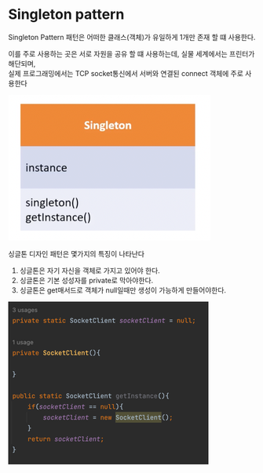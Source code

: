 # Singleton pattern

Singleton Pattern 패턴은 어떠한 클래스(객체)가 유일하게 1개만 존재 할 떄 사용한다.

이를 주로 사용하는 곳은 서로 자원을 공유 할 떄 사용하는데, 실물 세계에서는 프린터가 해단되며,   
실제 프로그래밍에서는 TCP socket통신에서 서버와 연결된 connect 객체에 주로 사용한다

![img.png](img.png)

싱글톤 디자인 패턴은 몇가지의 특징이 나타난다
1. 싱글톤은 자기 자신을 객체로 가지고 있어야 한다.
2. 싱글톤은 기본 성성자를 private로 막아야한다.
3. 싱글톤은 get매서드로 객체가 null일때만 생성이 가능하게 만들어야한다.

![img_1.png](img_1.png)